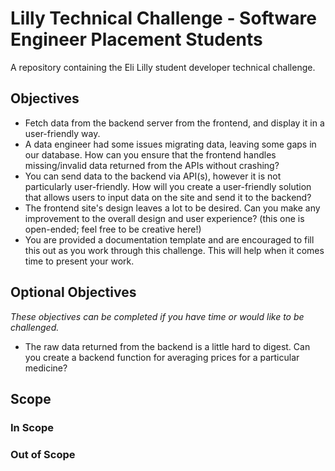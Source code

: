 # Lilly Technical Challenge - Software Engineer Placement Students
A repository containing the Eli Lilly student developer technical challenge.


## Objectives
- Fetch data from the backend server from the frontend, and display it in a user-friendly way.
- A data engineer had some issues migrating data, leaving some gaps in our database. How can you ensure that the frontend handles missing/invalid data returned from the APIs without crashing?
- You can send data to the backend via API(s), however it is not particularly user-friendly. How will you create a user-friendly solution that allows users to input data on the site and send it to the backend?
- The frontend site's design leaves a lot to be desired. Can you make any improvement to the overall design and user experience? (this one is open-ended; feel free to be creative here!)
- You are provided a documentation template and are encouraged to fill this out as you work through this challenge. This will help when it comes time to present your work.

## Optional Objectives
*These objectives can be completed if you have time or would like to be challenged.*
  
- The raw data returned from the backend is a little hard to digest. Can you create a backend function for averaging prices for a particular medicine?

## Scope

### In Scope

### Out of Scope
